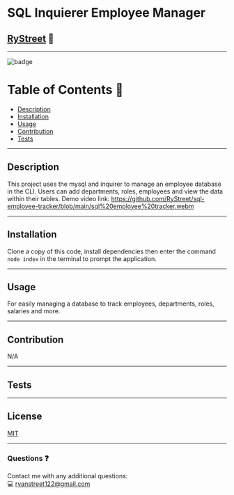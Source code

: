 # **SQL Inquierer Employee Manager**

## [RyStreet](https://github.com/RyStreet) 👋
___
![badge](https://img.shields.io/badge/license-MIT-blue)<br />

 # Table of Contents 📒
  - [Description](#description)
  - [Installation](#installation)
  - [Usage](#usage)
  - [Contribution](#contribution)
  - [Tests](#tests)
___
  ## Description 
  This project uses the mysql and inquirer to manage an employee database in the CLI. Users can add departments, roles, employees and view the data within their tables.
  Demo video link: https://github.com/RyStreet/sql-employee-tracker/blob/main/sql%20employee%20tracker.webm
___
  ## Installation 
  Clone a copy of this code, install dependencies then enter the command `node index` in the terminal to prompt the application.
___
  ## Usage 
  For easily managing a database to track employees, departments, roles, salaries and more.
___
  ## Contribution 
  N/A
___
  
  ## Tests  
  
  
___
  ## License 
[MIT](https://opensource.org/licenses/MIT)
___
  ### Questions ❓
  Contact me with any additional questions:
  <br />
  💻 ryanstreet122@gmail.com

